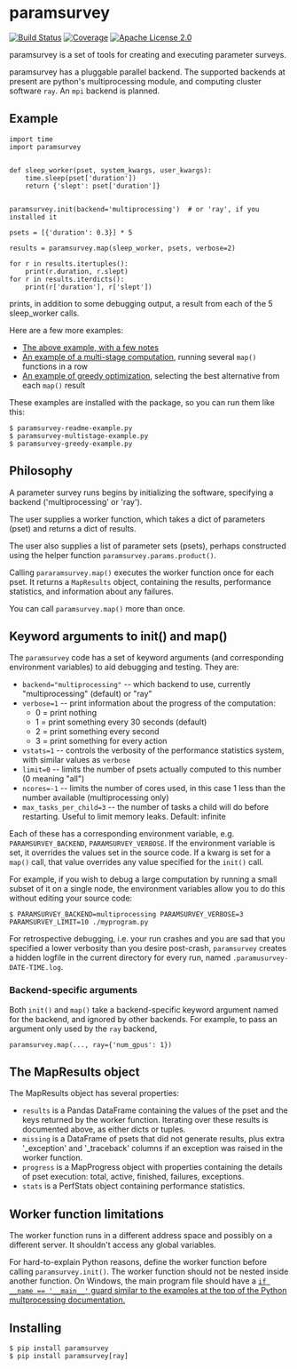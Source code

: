 # paramsurvey

[![Build Status](https://dev.azure.com/lindahl0577/paramsurvey/_apis/build/status/wumpus.paramsurvey?branchName=main)](https://dev.azure.com/lindahl0577/paramsurvey/_build/latest?definitionId=1&branchName=main) [![Coverage](https://coveralls.io/repos/github/wumpus/paramsurvey/badge.svg?branch=main)](https://coveralls.io/github/wumpus/paramsurvey?branch=main) [![Apache License 2.0](https://img.shields.io/github/license/wumpus/paramsurvey.svg)](LICENSE)

paramsurvey is a set of tools for creating and executing parameter surveys.

paramsurvey has a pluggable parallel backend. The supported backends at present
are python's multiprocessing module, and computing cluster software `ray`. An `mpi` backend is planned.

## Example

```
import time
import paramsurvey


def sleep_worker(pset, system_kwargs, user_kwargs):
    time.sleep(pset['duration'])
    return {'slept': pset['duration']}


paramsurvey.init(backend='multiprocessing')  # or 'ray', if you installed it

psets = [{'duration': 0.3}] * 5

results = paramsurvey.map(sleep_worker, psets, verbose=2)

for r in results.itertuples():
    print(r.duration, r.slept)
for r in results.iterdicts():
    print(r['duration'], r['slept'])
```

prints, in addition to some debugging output, a result from each of the 5 sleep_worker calls.

Here are a few more examples:

* [The above example, with a few notes](scripts/paramsurvey-readme-example.py)
* [An example of a multi-stage computation](scripts/paramsurvey-multistage-example.py), running several `map()` functions in a row
* [An example of greedy optimization](scripts/paramsurvey-greedy-example.py), selecting the best alternative from each `map()` result

These examples are installed with the package, so you can run them like this:

```
$ paramsurvey-readme-example.py
$ paramsurvey-multistage-example.py
$ paramsurvey-greedy-example.py
```

## Philosophy

A parameter survey runs begins by initializing the software,
specifying a backend ('multiprocessing' or 'ray').

The user supplies a worker function, which takes a dict of parameters
(pset) and returns a dict of results.

The user also supplies a list of parameter sets (psets), perhaps
constructed using the helper function `paramsurvey.params.product()`.

Calling `pararamsurvey.map()` executes the worker function once for
each pset. It returns a `MapResults` object, containing the results,
performance statistics, and information about any failures.

You can call `paramsurvey.map()` more than once.

## Keyword arguments to init() and map()

The `paramsurvey` code has a set of keyword arguments (and corresponding environment
variables) to aid debugging and testing. They are:

* `backend="multiprocessing"` -- which backend to use, currently "multiprocessing" (default) or "ray"
* `verbose=1` -- print information about the progress of the computation:
  * 0 = print nothing
  * 1 = print something every 30 seconds (default)
  * 2 = print something every second
  * 3 = print something for every action
* `vstats=1` -- controls the verbosity of the performance statistics system, with similar values as `verbose`
* `limit=0` -- limits the number of psets actually computed to this number (0 meaning "all")
* `ncores=-1` -- limits the number of cores used, in this case 1 less than the number available (multiprocessing only)
* `max_tasks_per_child=3` -- the number of tasks a child will do before restarting. Useful to limit memory leaks. Default: infinite

Each of these has a corresponding environment variable,
e.g. `PARAMSURVEY_BACKEND`, `PARAMSURVEY_VERBOSE`.  If the environment
variable is set, it overrides the values set in the source code. If a
kwarg is set for a `map()` call, that value overrides any value
specified for the `init()` call.

For example, if you wish to debug a large computation by running a small
subset of it on a single node, the environment variables allow you to do
this without editing your source code:

```
$ PARAMSURVEY_BACKEND=multiprocessing PARAMSURVEY_VERBOSE=3 PARAMSURVEY_LIMIT=10 ./myprogram.py
```

For retrospective debugging, i.e. your run crashes and you are sad
that you specified a lower verbosity than you desire post-crash,
`paramsurvey` creates a hidden logfile in the current directory for
every run, named `.paramusurvey-DATE-TIME.log`.

### Backend-specific arguments

Both `init()` and `map()` take a backend-specific keyword argument named for the backend, and
ignored by other backends. For example, to pass an argument only used by the `ray` backend,

```
paramsurvey.map(..., ray={'num_gpus': 1})
```

## The MapResults object

The MapResults object has several properties:

* `results` is a Pandas DataFrame containing the values of the pset
and the keys returned by the worker function. Iterating over these
results is documented above, as either dicts or tuples.
* `missing` is a DataFrame of psets that did not generate results,
plus extra '_exception' and '_traceback' columns if an exception was
raised in the worker function.
* `progress` is a MapProgress object with properties containing the
details of pset execution: total, active, finished, failures,
exceptions.
* `stats` is a PerfStats object containing performance statistics.

## Worker function limitations

The worker function runs in a different address space and possibly on a different server.
It shouldn't access any global variables.

For hard-to-explain Python reasons, define the worker function before
calling `paramsurvey.init()`. The worker function should not be nested
inside another function. On Windows, the main program file should have
a [`if __name == '__main__'` guard similar to the examples at the top
of the Python multprocessing
documentation.](https://docs.python.org/3/library/multiprocessing.html)

## Installing

```
$ pip install paramsurvey
$ pip install paramsurvey[ray]
```

